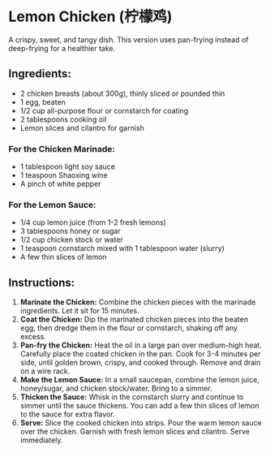 
# Lemon Chicken (柠檬鸡)

A crispy, sweet, and tangy dish. This version uses pan-frying instead of deep-frying for a healthier take.

## Ingredients:
*   2 chicken breasts (about 300g), thinly sliced or pounded thin
*   1 egg, beaten
*   1/2 cup all-purpose flour or cornstarch for coating
*   2 tablespoons cooking oil
*   Lemon slices and cilantro for garnish

### For the Chicken Marinade:
*   1 tablespoon light soy sauce
*   1 teaspoon Shaoxing wine
*   A pinch of white pepper

### For the Lemon Sauce:
*   1/4 cup lemon juice (from 1-2 fresh lemons)
*   3 tablespoons honey or sugar
*   1/2 cup chicken stock or water
*   1 teaspoon cornstarch mixed with 1 tablespoon water (slurry)
*   A few thin slices of lemon

## Instructions:
1.  **Marinate the Chicken:** Combine the chicken pieces with the marinade ingredients. Let it sit for 15 minutes.
2.  **Coat the Chicken:** Dip the marinated chicken pieces into the beaten egg, then dredge them in the flour or cornstarch, shaking off any excess.
3.  **Pan-fry the Chicken:** Heat the oil in a large pan over medium-high heat. Carefully place the coated chicken in the pan. Cook for 3-4 minutes per side, until golden brown, crispy, and cooked through. Remove and drain on a wire rack.
4.  **Make the Lemon Sauce:** In a small saucepan, combine the lemon juice, honey/sugar, and chicken stock/water. Bring to a simmer.
5.  **Thicken the Sauce:** Whisk in the cornstarch slurry and continue to simmer until the sauce thickens. You can add a few thin slices of lemon to the sauce for extra flavor.
6.  **Serve:** Slice the cooked chicken into strips. Pour the warm lemon sauce over the chicken. Garnish with fresh lemon slices and cilantro. Serve immediately.